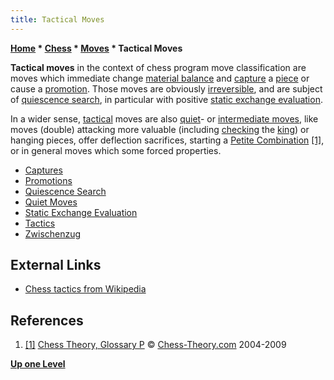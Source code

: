 ```yaml
---
title: Tactical Moves
---
```

**[Home](Home "Home") \* [Chess](Chess "Chess") \* [Moves](Moves "Moves") \* Tactical Moves**


**Tactical moves** in the context of chess program move classification are moves which immediate change [material balance](Material#Balance "Material") and [capture](Captures "Captures") a [piece](Pieces "Pieces") or cause a [promotion](Promotions "Promotions"). Those moves are obviously [irreversible](Irreversible_Moves "Irreversible Moves"), and are subject of [quiescence search](Quiescence_Search "Quiescence Search"), in particular with positive [static exchange evaluation](Static_Exchange_Evaluation "Static Exchange Evaluation").


In a wider sense, [tactical](Tactics "Tactics") moves are also [quiet](Quiet_Moves "Quiet Moves")- or [intermediate moves](Zwischenzug "Zwischenzug"), like moves (double) attacking more valuable (including [checking](Check "Check") the [king](King "King")) or hanging pieces, offer deflection sacrifices, starting a [Petite Combination](Combination "Combination") <a id="cite-note-1" href="#cite-ref-1">[1]</a>, or in general moves which some forced properties.






* [Captures](Captures "Captures")
* [Promotions](Promotions "Promotions")
* [Quiescence Search](Quiescence_Search "Quiescence Search")
* [Quiet Moves](Quiet_Moves "Quiet Moves")
* [Static Exchange Evaluation](Static_Exchange_Evaluation "Static Exchange Evaluation")
* [Tactics](Tactics "Tactics")
* [Zwischenzug](Zwischenzug "Zwischenzug")


## External Links


* [Chess tactics from Wikipedia](https://en.wikipedia.org/wiki/Chess_tactics)


## References


1. <a id="cite-ref-1" href="#cite-note-1">[1]</a> [Chess Theory, Glossary P](http://www.chess-theory.com/enva04p_glossary_chess_theory.php) © [Chess-Theory.com](http://www.chess-theory.com/) 2004-2009

**[Up one Level](Moves "Moves")**







 
